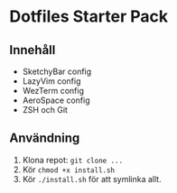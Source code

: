 # Dotfiles Starter Pack

## Innehåll

- SketchyBar config
- LazyVim config
- WezTerm config
- AeroSpace config
- ZSH och Git

## Användning

1. Klona repot: `git clone ...`
2. Kör `chmod +x install.sh`
3. Kör `./install.sh` för att symlinka allt.
